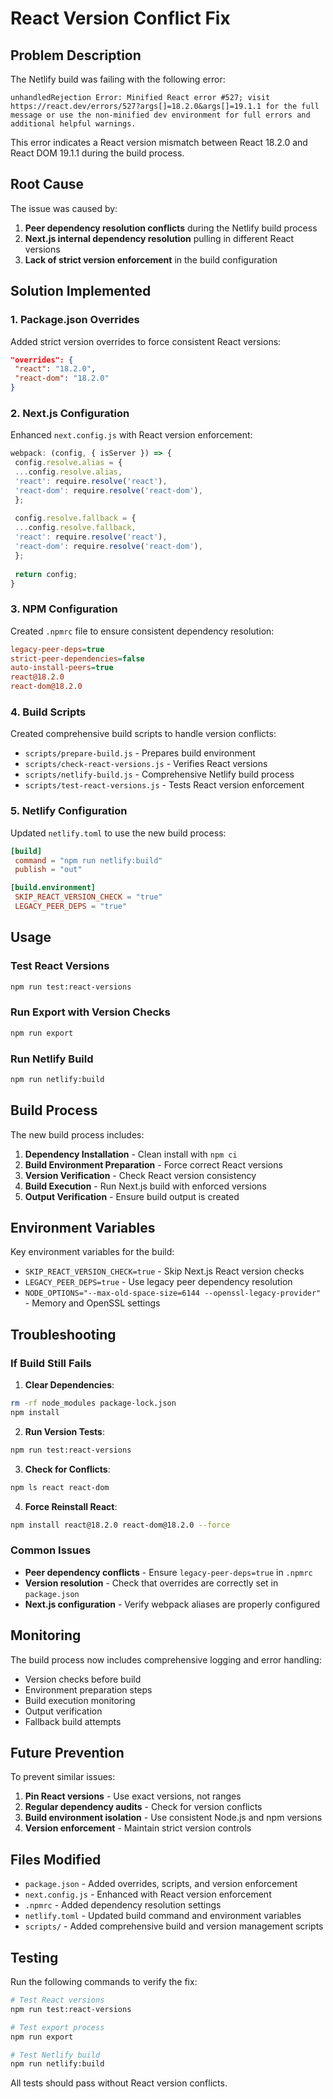# React Version Conflict Fix

## Problem Description

The Netlify build was failing with the following error:

```
unhandledRejection Error: Minified React error #527; visit https://react.dev/errors/527?args[]=18.2.0&args[]=19.1.1 for the full message or use the non-minified dev environment for full errors and additional helpful warnings.
```

This error indicates a React version mismatch between React 18.2.0 and React DOM 19.1.1 during the build process.

## Root Cause

The issue was caused by:
1. **Peer dependency resolution conflicts** during the Netlify build process
2. **Next.js internal dependency resolution** pulling in different React versions
3. **Lack of strict version enforcement** in the build configuration

## Solution Implemented

### 1. Package.json Overrides
Added strict version overrides to force consistent React versions:

```json
"overrides": {
 "react": "18.2.0",
 "react-dom": "18.2.0"
}
```

### 2. Next.js Configuration
Enhanced `next.config.js` with React version enforcement:

```javascript
webpack: (config, { isServer }) => {
 config.resolve.alias = {
 ...config.resolve.alias,
 'react': require.resolve('react'),
 'react-dom': require.resolve('react-dom'),
 };
 
 config.resolve.fallback = {
 ...config.resolve.fallback,
 'react': require.resolve('react'),
 'react-dom': require.resolve('react-dom'),
 };
 
 return config;
}
```

### 3. NPM Configuration
Created `.npmrc` file to ensure consistent dependency resolution:

```ini
legacy-peer-deps=true
strict-peer-dependencies=false
auto-install-peers=true
react@18.2.0
react-dom@18.2.0
```

### 4. Build Scripts
Created comprehensive build scripts to handle version conflicts:
- `scripts/prepare-build.js` - Prepares build environment
- `scripts/check-react-versions.js` - Verifies React versions
- `scripts/netlify-build.js` - Comprehensive Netlify build process
- `scripts/test-react-versions.js` - Tests React version enforcement

### 5. Netlify Configuration
Updated `netlify.toml` to use the new build process:

```toml
[build]
 command = "npm run netlify:build"
 publish = "out"

[build.environment]
 SKIP_REACT_VERSION_CHECK = "true"
 LEGACY_PEER_DEPS = "true"
```

## Usage

### Test React Versions
```bash
npm run test:react-versions
```

### Run Export with Version Checks
```bash
npm run export
```

### Run Netlify Build
```bash
npm run netlify:build
```

## Build Process

The new build process includes:

1. **Dependency Installation** - Clean install with `npm ci`
2. **Build Environment Preparation** - Force correct React versions
3. **Version Verification** - Check React version consistency
4. **Build Execution** - Run Next.js build with enforced versions
5. **Output Verification** - Ensure build output is created

## Environment Variables

Key environment variables for the build:
- `SKIP_REACT_VERSION_CHECK=true` - Skip Next.js React version checks
- `LEGACY_PEER_DEPS=true` - Use legacy peer dependency resolution
- `NODE_OPTIONS="--max-old-space-size=6144 --openssl-legacy-provider"` - Memory and OpenSSL settings

## Troubleshooting

### If Build Still Fails

1. **Clear Dependencies**:
 ```bash
 rm -rf node_modules package-lock.json
 npm install
 ```

2. **Run Version Tests**:
 ```bash
 npm run test:react-versions
 ```

3. **Check for Conflicts**:
 ```bash
 npm ls react react-dom
 ```

4. **Force Reinstall React**:
 ```bash
 npm install react@18.2.0 react-dom@18.2.0 --force
 ```

### Common Issues
- **Peer dependency conflicts** - Ensure `legacy-peer-deps=true` in `.npmrc`
- **Version resolution** - Check that overrides are correctly set in `package.json`
- **Next.js configuration** - Verify webpack aliases are properly configured

## Monitoring

The build process now includes comprehensive logging and error handling:
- Version checks before build
- Environment preparation steps
- Build execution monitoring
- Output verification
- Fallback build attempts

## Future Prevention

To prevent similar issues:

1. **Pin React versions** - Use exact versions, not ranges
2. **Regular dependency audits** - Check for version conflicts
3. **Build environment isolation** - Use consistent Node.js and npm versions
4. **Version enforcement** - Maintain strict version controls

## Files Modified
- `package.json` - Added overrides, scripts, and version enforcement
- `next.config.js` - Enhanced with React version enforcement
- `.npmrc` - Added dependency resolution settings
- `netlify.toml` - Updated build command and environment variables
- `scripts/` - Added comprehensive build and version management scripts

## Testing

Run the following commands to verify the fix:

```bash
# Test React versions
npm run test:react-versions

# Test export process
npm run export

# Test Netlify build
npm run netlify:build
```

All tests should pass without React version conflicts.